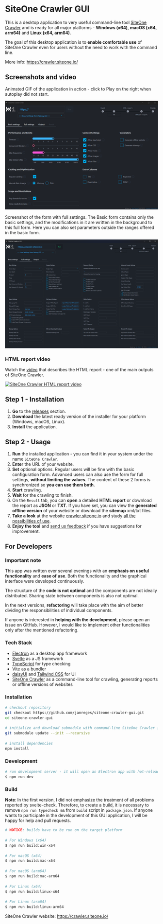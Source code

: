 # SiteOne Crawler GUI

This is a desktop application to very useful command-line tool [SiteOne Crawler](https://github.com/janreges/siteone-crawler) and is ready for all major platforms - **Windows (x64)**, **macOS (x64, arm64)** and **Linux (x64, arm64)**.

The goal of this desktop application is to **enable comfortable use** of SiteOne Crawler even for users without the need to work with the command line.

More info: https://crawler.siteone.io/

## Screenshots and video

Animated GIF of the application in action - click to Play on the right when autoplay did not start.

![SiteOne Crawler Demo](docs/app-demo-2023-12-04.gif)

Screenshot of the form with full settings. The Basic form contains only the basic settings, and the modifications in it are written in the background to this full form. Here you can also set parameters outside the ranges offered in the basic form.

![SiteOne Crawler Full Form](docs/screenshot-2-app-full-form.png)

### HTML report video

Watch the [video](https://youtu.be/PHIFSOmk0gk) that describes the HTML report - one of the main outputs of SiteOne Crawler.

[![SiteOne Crawler HTML report video](https://img.youtube.com/vi/PHIFSOmk0gk/0.jpg)](https://youtu.be/PHIFSOmk0gk)

## Step 1 - Installation

1. **Go** to the [releases](https://github.com/janreges/siteone-crawler-gui/releases) section.
2. **Download** the latest ready version of the installer for your platform (Windows, macOS, Linux).
3. **Install** the application.

## Step 2 - Usage
1. **Run** the installed application - you can find it in your system under the name `SiteOne Crawler`.
2. **Enter** the URL of your website.
3. **Set** optional options. Regular users will be fine with the basic configuration form. Advanced users can also use the form for full settings, **without limiting the values**. The content of these 2 forms is synchronized so **you can use them both**.
4. **Start** crawling.
5. **Wait** for the crawling to finish.
6. On the `Result` tab, you can **open** a detailed **HTML report** or download the report as **JSON** or **TXT**. If you have set, you can view the **generated offline version** of your website or download the **sitemap** xml/txt files.
7. **Take a look** at the website [crawler.siteone.io](https://crawler.siteone.io/?utm_source=github-gui-readme) and study [all the possibilities of use](https://crawler.siteone.io/introduction/key-features/#list-of-features).
8. **Enjoy the tool** and [send us feedback](https://crawler.siteone.io/introduction/contact-and-community/) if you have suggestions for improvement.


## For Developers

### Important note

This app was written over several evenings with an **emphasis on useful functionality** and **ease of use**. Both the functionality and the graphical interface were developed continuously.

The structure of the **code is not optimal** and the components are not ideally distributed. Sharing state between components is also not optimal.

In the next versions, **refactoring** will take place with the aim of better dividing the responsibilities of individual components.

If anyone is interested in **helping with the development**, please open an issue on GitHub. However, I would like to implement other functionalities only after the mentioned refactoring.

### Tech Stack

- [Electron](https://www.electronjs.org/) as a desktop app framework
- [Svelte](https://svelte.dev/) as a JS framework
- [TypeScript](https://www.typescriptlang.org/) for type checking
- [Vite](https://vitejs.dev/) as a bundler
- [daisyUI](https://kit.svelte.dev/) and [Tailwind CSS](https://tailwindcss.com/) for UI
- [SiteOne Crawler](https://github.com/janreges/siteone-crawler) as a command-line tool for crawling, generating reports or offline versions of websites

### Installation

```bash
# checkout repository
git checkout https://github.com/janreges/siteone-crawler-gui.git
cd siteone-crawler-gui

# initialize and download submodule with command-line SiteOne Crawler into src/siteone-crawler
git submodule update --init --recursive

# install dependencies
npm install
```

### Development

```bash
# run development server - it will open an Electron app with hot-reloading
$ npm run dev
```

### Build

**Note**: In the first version, I did not emphasize the treatment of all problems reported by svelte-check. Therefore, to create a build, it is necessary to remove `npm run typecheck &&` from `build` script in `package.json`. If anyone wants to participate in the development of this GUI application, I will be happy for help and pull requests.

```bash
# NOTICE: builds have to be run on the target platform

# For Windows (x64)
$ npm run build:win-x64

# For macOS (x64)
$ npm run build:mac-x64

# For macOS (arm64)
$ npm run build:mac-arm64

# For Linux (x64)
$ npm run build:linux-x64

# For Linux (arm64)
$ npm run build:linux-arm64
```

SiteOne Crawler website: https://crawler.siteone.io/
